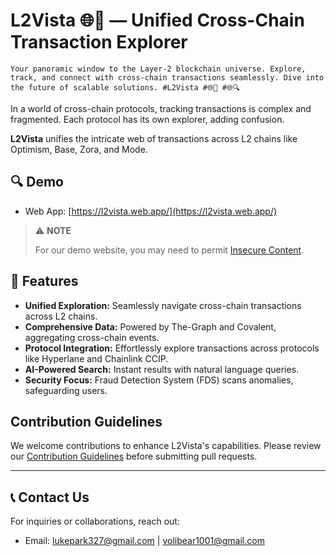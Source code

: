 # L2Vista 🌐🔗 — Unified Cross-Chain Transaction Explorer

```
Your panoramic window to the Layer-2 blockchain universe. Explore, track, and connect with cross-chain transactions seamlessly. Dive into the future of scalable solutions. #L2Vista #🌐🔗 #🌐🔍
```

In a world of cross-chain protocols, tracking transactions is complex and fragmented.
Each protocol has its own explorer, adding confusion.

**L2Vista** unifies the intricate web of transactions across L2 chains like Optimism, Base, Zora, and Mode.


## 🔍 Demo

- Web App: [https://l2vista.web.app/](https://l2vista.web.app/)

> ⚠️ **NOTE**
>
> For our demo website, you may need to permit [Insecure Content](https://github.com/L2Vista/webapp/blob/main/README.md).

## 🚀 Features

- **Unified Exploration:** Seamlessly navigate cross-chain transactions across L2 chains.
- **Comprehensive Data:** Powered by The-Graph and Covalent, aggregating cross-chain events.
- **Protocol Integration:** Effortlessly explore transactions across protocols like Hyperlane and Chainlink CCIP.
- **AI-Powered Search:** Instant results with natural language queries.
- **Security Focus:** Fraud Detection System (FDS) scans anomalies, safeguarding users.


<!--
## Web App Demo

![L2Vista Demo](demo.gif)
- [Watch the full demo video](https://youtu.be/demo-link)

**Experience the L2Vista platform in action:**

- [Visit the live demo](https://l2vista-demo.com)
-->


## Contribution Guidelines

We welcome contributions to enhance L2Vista's capabilities. Please review our [Contribution Guidelines](https://github.com/L2Vista/.github/blob/main/contributing.md) before submitting pull requests.


---


## 📞 Contact Us

For inquiries or collaborations, reach out:

- Email: [lukepark327@gmail.com](mailto:lukepark327@gmail.com) | [volibear1001@gmail.com](mailto:volibear1001@gmail.com)
